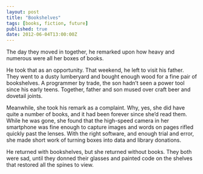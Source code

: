 ```yaml
---
layout: post
title: "Bookshelves"
tags: [books, fiction, future]
published: true
date: 2012-06-04T13:00:00Z
---
```


The day they moved in together, he remarked upon how heavy and numerous were all her boxes of books.

<!--more-->

He took that as an opportunity. That weekend, he left to visit his father. They went to a dusty lumberyard and bought enough wood for a fine pair of bookshelves. A programmer by trade, the son hadn’t seen a power tool since his early teens. Together, father and son mused over craft beer and dovetail joints.

Meanwhile, she took his remark as a complaint. Why, yes, she did have quite a number of books, and it had been forever since she’d read them. While he was gone, she found that the high-speed camera in her smartphone was fine enough to capture images and words on pages rifled quickly past the lenses. With the right software, and enough trial and error, she made short work of turning boxes into data and library donations.

He returned with bookshelves, but she returned without books. They both were sad, until they donned their glasses and painted code on the shelves that restored all the spines to view.
